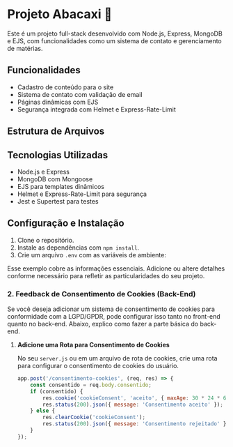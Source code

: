 # Projeto Abacaxi 🍍

Este é um projeto full-stack desenvolvido com Node.js, Express, MongoDB e EJS, com funcionalidades como um sistema de contato e gerenciamento de matérias.

## Funcionalidades

- Cadastro de conteúdo para o site
- Sistema de contato com validação de email
- Páginas dinâmicas com EJS
- Segurança integrada com Helmet e Express-Rate-Limit

## Estrutura de Arquivos


## Tecnologias Utilizadas

- Node.js e Express
- MongoDB com Mongoose
- EJS para templates dinâmicos
- Helmet e Express-Rate-Limit para segurança
- Jest e Supertest para testes

## Configuração e Instalação

1. Clone o repositório.
2. Instale as dependências com `npm install`.
3. Crie um arquivo `.env` com as variáveis de ambiente:


Esse exemplo cobre as informações essenciais. Adicione ou altere detalhes conforme necessário para refletir as particularidades do seu projeto.

### 2. **Feedback de Consentimento de Cookies (Back-End)**

Se você deseja adicionar um sistema de consentimento de cookies para conformidade com a LGPD/GPDR, pode configurar isso tanto no front-end quanto no back-end. Abaixo, explico como fazer a parte básica do back-end.

1. **Adicione uma Rota para Consentimento de Cookies**

   No seu `server.js` ou em um arquivo de rota de cookies, crie uma rota para configurar o consentimento de cookies do usuário.

   ```javascript
   app.post('/consentimento-cookies', (req, res) => {
       const consentido = req.body.consentido;
       if (consentido) {
           res.cookie('cookieConsent', 'aceito', { maxAge: 30 * 24 * 60 * 60 * 1000 }); // Expira em 30 dias
           res.status(200).json({ message: 'Consentimento aceito' });
       } else {
           res.clearCookie('cookieConsent');
           res.status(200).json({ message: 'Consentimento rejeitado' });
       }
   });
